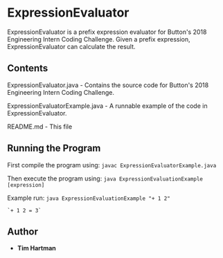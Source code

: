 # ExpressionEvaluator

ExpressionEvaluator is a prefix expression evaluator for Button's 2018 Engineering Intern Coding Challenge.
Given a prefix expression, ExpressionEvaluator can calculate the result.

## Contents

ExpressionEvaluator.java
    - Contains the source code for Button's 2018 Engineering Intern Coding Challenge.
    
ExpressionEvaluatorExample.java
    - A runnable example of the code in ExpressionEvaluator.

README.md
    - This file

## Running the Program

First compile the program using:
    `javac ExpressionEvaluatorExample.java`

Then execute the program using:
    `java ExpressionEvaluationExample [expression]`

Example run:
    `java ExpressionEvaluationExample "+ 1 2"`
    
    `+ 1 2 = 3`

## Author

* **Tim Hartman**


